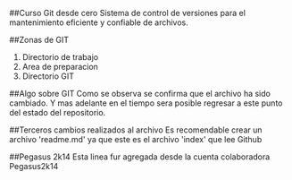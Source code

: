 ##Curso Git desde cero
Sistema de control de versiones para el mantenimiento eficiente y confiable de archivos.

##Zonas de GIT
1. Directorio de trabajo
2. Area de preparacion
3. Directorio GIT

##Algo sobre GIT
Como se observa se confirma que el archivo ha sido cambiado. Y mas adelante en el tiempo
sera posible regresar a este punto del estado del repositorio.

##Terceros cambios realizados al archivo
Es recomendable crear un archivo 'readme.md' ya que este es el archivo 'index' que lee
Github

##Pegasus 2k14
Esta linea fur agregada desde la cuenta colaboradora Pegasus2k14